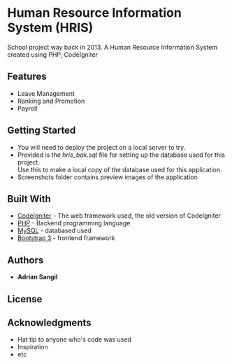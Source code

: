 # Human Resource Information System (HRIS)

School project way back in 2013. A Human Resource Information System created using PHP, CodeIgniter

## Features
- Leave Management
- Ranking and Promotion
- Payroll

## Getting Started

* You will need to deploy the project on a local server to try.  
* Provided is the *hris_bak.sql* file for setting up the database used for this project.  
Use this to make a local copy of the database used for this application.  
* Screenshots folder contains preview images of the application

## Built With

* [CodeIgniter](https://codeigniter.com/) - The web framework used, the old version of CodeIgniter
* [PHP](http://www.php.net/) - Backend programming language
* [MySQL](https://www.mysql.com/) - databased used
* [Bootstrap 3](https://getbootstrap.com/docs/3.3/) - frontend framework

## Authors

* **Adrian Sangil**


## License



## Acknowledgments

* Hat tip to anyone who's code was used
* Inspiration
* etc
